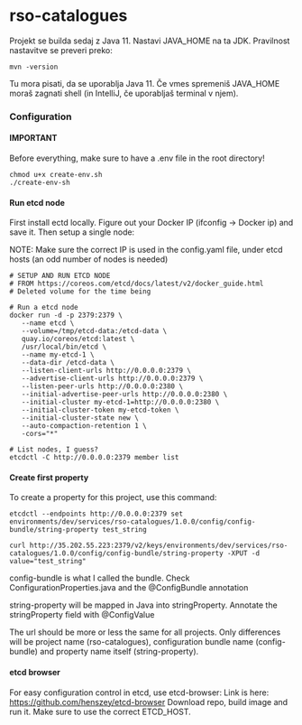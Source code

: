 # rso-catalogues

Projekt se builda sedaj z Java 11. Nastavi JAVA_HOME na ta JDK. Pravilnost nastavitve se preveri preko:

```
mvn -version
```

Tu mora pisati, da se uporablja Java 11. Če vmes spremeniš JAVA_HOME moraš zagnati shell (in IntelliJ, če uporabljaš
terminal v njem).

### Configuration

#### IMPORTANT
Before everything, make sure to have a .env file in the root directory!

```
chmod u+x create-env.sh
./create-env-sh
```

#### Run etcd node
First install ectd locally. Figure out your Docker IP (ifconfig -> Docker ip) and save it.
Then setup a single node:

NOTE: Make sure the correct IP is used in the config.yaml file, under etcd hosts (an odd number of nodes is needed)
```
# SETUP AND RUN ETCD NODE
# FROM https://coreos.com/etcd/docs/latest/v2/docker_guide.html
# Deleted volume for the time being

# Run a etcd node
docker run -d -p 2379:2379 \
   --name etcd \
   --volume=/tmp/etcd-data:/etcd-data \
   quay.io/coreos/etcd:latest \
   /usr/local/bin/etcd \
   --name my-etcd-1 \
   --data-dir /etcd-data \
   --listen-client-urls http://0.0.0.0:2379 \
   --advertise-client-urls http://0.0.0.0:2379 \
   --listen-peer-urls http://0.0.0.0:2380 \
   --initial-advertise-peer-urls http://0.0.0.0:2380 \
   --initial-cluster my-etcd-1=http://0.0.0.0:2380 \
   --initial-cluster-token my-etcd-token \
   --initial-cluster-state new \
   --auto-compaction-retention 1 \
   -cors="*"
   
# List nodes, I guess?
etcdctl -C http://0.0.0.0:2379 member list
```

#### Create first property

To create a property for this project, use this command:

```
etcdctl --endpoints http://0.0.0.0:2379 set environments/dev/services/rso-catalogues/1.0.0/config/config-bundle/string-property test_string

curl http://35.202.55.223:2379/v2/keys/environments/dev/services/rso-catalogues/1.0.0/config/config-bundle/string-property -XPUT -d value="test_string"
```

config-bundle is what I called the bundle. Check ConfigurationProperties.java and the @ConfigBundle annotation

string-property will be mapped in Java into stringProperty. Annotate the stringProperty field with @ConfigValue

The url should be more or less the same for all projects. Only differences will be project name (rso-catalogues),
configuration bundle name (config-bundle) and property name itself (string-property).

#### etcd browser
For easy configuration control in etcd, use etcd-browser: Link is here: https://github.com/henszey/etcd-browser
Download repo, build image and run it. Make sure to use the correct ETCD_HOST.